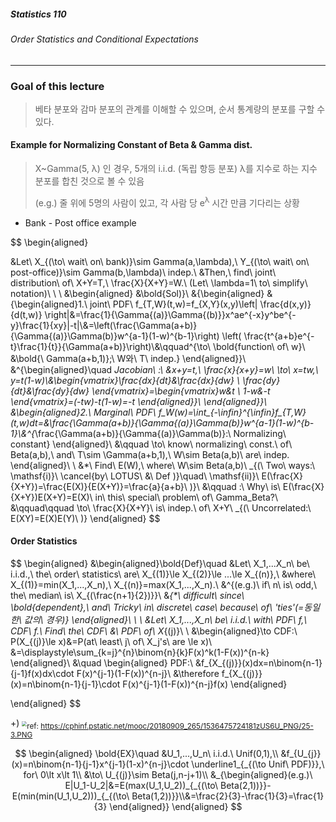 ##### Statistics 110

###### Order Statistics and Conditional Expectations

---



### Goal of this lecture

> 베타 분포와 감마 분포의 관계를 이해할 수 있으며, 순서 통계량의 분포를 구할 수 있다.









#### Example for Normalizing Constant of Beta & Gamma dist.

> X~Gamma(5, λ) 인 경우, 5개의 i.i.d. (독립 항등 분포) λ를 지수로 하는 지수 분포를 합친 것으로 볼 수 있음
>
> (e.g.) 줄 위에 5명의 사람이 있고, 각 사람 당 e<sup>λ</sup> 시간 만큼 기다리는 상황 



- Bank - Post office example

$$
\begin{aligned}

&Let\ X_{(\to\ wait\ on\ bank)}\sim Gamma(a,\lambda),\ Y_{(\to\ wait\ on\ post-office)}\sim Gamma(b,\lambda)\ indep.\\
&Then,\ find\ joint\ distribution\ of\ X+Y=T,\ \frac{X}{X+Y}=W.\ (Let\ \lambda=1\ to\ simplify\ notation)\\
\\
\\
&\begin{aligned}
&\bold{Sol)}\\
&{\begin{aligned} &{\begin{aligned}1.\ joint\ PDF\ f_{T,W}(t,w)=f_{X,Y}(x,y)\left| \frac{d(x,y)}{d(t,w)} \right|&=\frac{1}{\Gamma{(a)}\Gamma{(b)}}x^ae^{-x}y^be^{-y}\frac{1}{xy}|-t|\\&=\left(\frac{\Gamma(a+b)}{\Gamma{(a)}\Gamma(b)}w^{a-1}(1-w)^{b-1}\right) \left( \frac{t^{a+b}e^{-t}\frac{1}{t}}{\Gamma(a+b)}\right)\\&\qquad^{\to\ \bold{function\ of\ w}\ \&\bold{\ Gamma(a+b,1)};\ W와\ T\ indep.} \end{aligned}}\\
&^{\begin{aligned}\quad *Jacobian\ :\ &x+y=t,\ \frac{x}{x+y}=w\ \to\ x=tw,\ y=t(1-w)\\&\begin{vmatrix}\frac{dx}{dt}&\frac{dx}{dw} \\ \frac{dy}{dt}&\frac{dy}{dw} \end{vmatrix}=\begin{vmatrix}w&t \\ 1-w&-t \end{vmatrix}=(-tw)-t(1-w)=-t  \end{aligned}}\\
\end{aligned}}\\
&\begin{aligned}2.\ Marginal\ PDF\ f_W(w)=\int_{-\infin}^{\infin}f_{T,W}(t,w)dt=&\frac{\Gamma(a+b)}{\Gamma{(a)}\Gamma(b)}w^{a-1}(1-w)^{b-1}\\&^{*\frac{\Gamma(a+b)}{\Gamma{(a)}\Gamma(b)}:\ Normalizing\ constant} \end{aligned}\\
&\qquad \to\ know\ normalizing\ const.\ of\ Beta(a,b),\ and\ T\sim \Gamma(a+b,1),\ W\sim Beta(a,b)\ are\ indep.
\end{aligned}\\
\\
&*\ Find\ E(W),\ where\ W\sim Beta(a,b)\ _{(\ Two\ ways:\ \mathsf{i)}\ \cancel{by\ LOTUS\ \&\ Def )}\quad\ \mathsf{ii)}\ E(\frac{X}{X+Y})=\frac{E(X)}{E(X+Y)}=\frac{a}{a+b}\ )}\\
&\qquad :\ Why\ is\ E(\frac{X}{X+Y})E(X+Y)=E(X)\ in\ this\ special\ problem\ of\ Gamma\_Beta?\\
&\qquad\qquad \to\ \frac{X}{X+Y}\ is\ indep.\ of\ X+Y\ _{(\ Uncorrelated:\ E(XY)=E(X)E(Y)\ )}
\end{aligned}
$$











#### Order Statistics

$$
\begin{aligned}
&\begin{aligned}\bold{Def}\quad &Let\ X_1,...X_n\ be\ i.i.d.,\ the\ order\ statistics\ are\ X_{(1)}\le X_{(2)}\le ...\le X_{(n)},\\
&where\ X_{(1)}=min(X_1,...,X_n),\ X_{(n)}=max(X_1,...,X_n).\\
&^{(e.g.)\ if\ n\ is\ odd,\ the\ median\ is\ X_{(\frac{n+1}{2})}}\\
&_{*\ difficult\ since\ \bold{dependent},\ and\ Tricky\ in\ discrete\ case\ because\ of\ 'ties'(=동일한\ 값의\ 경우)}
\end{aligned}\\
\\
\\
&Let\ X_1,...,X_n\ be\ i.i.d.\ with\ PDF\ f,\ CDF\ f.\ Find\ the\ CDF\ \&\ PDF\ of\ X_{(j)}\\
\\
&\begin{aligned}\to CDF:\ P(X_{(j)}\le x)&=P(at\ least\ j\ of\ X_j's\ are \le x)\\
&=\displaystyle\sum_{k=j}^{n}\binom{n}{k}F(x)^k(1-F(x))^{n-k}
\end{aligned}\\
&\quad \begin{aligned} PDF:\ &f_{X_{(j)}}(x)dx=n\binom{n-1}{j-1}f(x)dx\cdot F(x)^{j-1}(1-F(x))^{n-j}\\
&\therefore f_{X_{(j)}}(x)=n\binom{n-1}{j-1}\cdot F(x)^{j-1}(1-F(x))^{n-j}f(x)
\end{aligned}

\end{aligned}
$$

+) <img src="https://cphinf.pstatic.net/mooc/20180909_265/1536475724181zUS6U_PNG/25-3.PNG" style="zoom:50%;" /><sub>ref: https://cphinf.pstatic.net/mooc/20180909_265/1536475724181zUS6U_PNG/25-3.PNG</sub>


$$
\begin{aligned}
\bold{EX}\quad &U_1,...,U_n\ i.i.d.\ Unif(0,1),\\
&f_{U_{j}}(x)=n\binom{n-1}{j-1}x^{j-1}(1-x)^{n-j}\cdot \underline1_{_{(\to Unif\ PDF)}},\ for\ 0\lt x\lt 1\\
&\to\ U_{(j)}\sim Beta(j,n-j+1)\\
&_{\begin{aligned}(e.g.)\ E|U_1-U_2|&=E(max(U_1,U_2))_{_{(\to\ Beta(2,1))}}-E(min(min(U_1,U_2)))_{_{(\to\ Beta(1,2))}}\\&=\frac{2}{3}-\frac{1}{3}=\frac{1}{3} \end{aligned}}
\end{aligned}
$$
